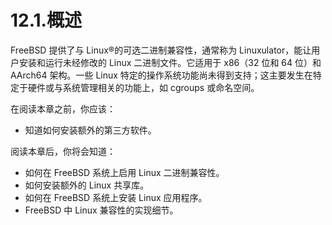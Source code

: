 # 12.1.概述

FreeBSD 提供了与 Linux®的可选二进制兼容性，通常称为 Linuxulator，能让用户安装和运行未经修改的 Linux 二进制文件。它适用于 x86（32 位和 64 位）和 AArch64 架构。一些 Linux 特定的操作系统功能尚未得到支持；这主要发生在特定于硬件或与系统管理相关的功能上，如 cgroups 或命名空间。

在阅读本章之前，你应该：

* 知道如何安装额外的第三方软件。

阅读本章后，你将会知道：

* 如何在 FreeBSD 系统上启用 Linux 二进制兼容性。
* 如何安装额外的 Linux 共享库。
* 如何在 FreeBSD 系统上安装 Linux 应用程序。
* FreeBSD 中 Linux 兼容性的实现细节。
